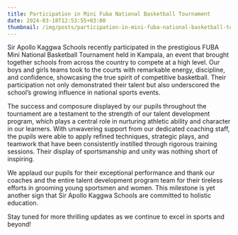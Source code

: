 ```yaml
---
title: Participation in Mini Fuba National Basketball Tournament
date: 2024-03-18T12:53:55+03:00
thumbnail: /img/posts/participation-in-mini-fuba-national-basketball-tournament.webp
---
```

Sir Apollo Kaggwa Schools recently participated in the prestigious FUBA Mini National Basketball Tournament held in Kampala, an event that brought together schools from across the country to compete at a high level. Our boys and girls teams took to the courts with remarkable energy, discipline, and confidence, showcasing the true spirit of competitive basketball. Their participation not only demonstrated their talent but also underscored the school’s growing influence in national sports events.



The success and composure displayed by our pupils throughout the tournament are a testament to the strength of our talent development program, which plays a central role in nurturing athletic ability and character in our learners. With unwavering support from our dedicated coaching staff, the pupils were able to apply refined techniques, strategic plays, and teamwork that have been consistently instilled through rigorous training sessions. Their display of sportsmanship and unity was nothing short of inspiring.



We applaud our pupils for their exceptional performance and thank our coaches and the entire talent development program team for their tireless efforts in grooming young sportsmen and women. This milestone is yet another sign that Sir Apollo Kaggwa Schools are committed to holistic education. 

Stay tuned for more thrilling updates as we continue to excel in sports and beyond!
